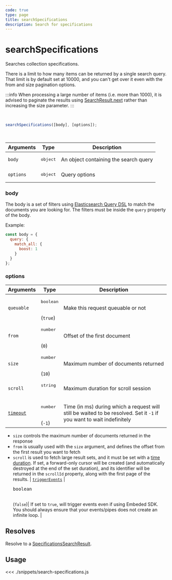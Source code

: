 ```yaml
---
code: true
type: page
title: searchSpecifications
description: Search for specifications
---
```


# searchSpecifications



Searches collection specifications.

There is a limit to how many items can be returned by a single search query.
That limit is by default set at 10000, and you can't get over it even with the from and size pagination options.

:::info
When processing a large number of items (i.e. more than 1000), it is advised to paginate the results using [SearchResult.next](/sdk/js/7/core-classes/search-result/next) rather than increasing the size parameter.
:::

<br/>

```js
searchSpecifications([body], [options]);
```

<br/>

| Arguments | Type              | Description                           |
| --------- | ----------------- | ------------------------------------- |
| `body`    | <pre>object</pre> | An object containing the search query |
| `options` | <pre>object</pre> | Query options                         |

### body

The body is a set of filters using [Elasticsearch Query DSL](https://www.elastic.co/guide/en/elasticsearch/reference/7.3/search-request-body.html) to match the documents you are looking for.
The filters must be inside the `query` property of the body.

Example:

```js
const body = {
  query: {
    match_all: {
      boost: 1
    }
  }
};
```

### options

| Arguments  | Type                            | Description                                                                                                           |
| ---------- | ------------------------------- | --------------------------------------------------------------------------------------------------------------------- |
| `queuable` | <pre>boolean</pre><br/>(`true`) | Make this request queuable or not                                                                                     |
| `from`     | <pre>number</pre><br/>(`0`)     | Offset of the first document                                                                                          |
| `size`     | <pre>number</pre><br/>(`10`)    | Maximum number of documents returned                                                                                  |
| `scroll`   | <pre>string</pre><br/>          | Maximum duration for scroll session                                                                                   |
| [`timeout`](/sdk/7/core-classes/kuzzle/query#timeout)  | <pre>number</pre><br/> (`-1`)              | Time (in ms) during which a request will still be waited to be resolved. Set it `-1` if you want to wait indefinitely |

- `size` controls the maximum number of documents returned in the response
- `from` is usually used with the `size` argument, and defines the offset from the first result you want to fetch
- `scroll` is used to fetch large result sets, and it must be set with a [time duration](https://www.elastic.co/guide/en/elasticsearch/reference/7.3/common-options.html#time-units). If set, a forward-only cursor will be created (and automatically destroyed at the end of the set duration), and its identifier will be returned in the `scrollId` property, along with the first page of the results.
| [`triggerEvents`](/sdk/7/core-classes/kuzzle/query#triggerEvents)  | <pre>boolean</pre> <br/>(`false`)| If set to `true`, will trigger events even if using Embeded SDK. You should always ensure that your events/pipes does not create an infinite loop. <SinceBadge version="Kuzzle 2.31.0"/> |

## Resolves

Resolve to a [SpecificationsSearchResult](/sdk/js/7/core-classes/search-result).

## Usage

<<< ./snippets/search-specifications.js
